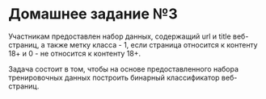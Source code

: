 # Домашнее задание №3

Участникам предоставлен набор данных, содержащий url и title веб-страниц, а также метку класса - 1, если страница относится к контенту 18+ и 0 - не относится к контенту 18+.

Задача состоит в том, чтобы на основе предоставленного набора тренировочных данных построить бинарный классификатор веб-страниц.
